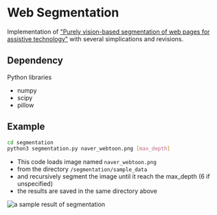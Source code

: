# Web Segmentation

Implementation of ["Purely vision-based segmentation of web pages 
for assistive technology"](https://www.sciencedirect.com/science/article/pii/S1077314216000527) 
with several simplications and revisions.

## Dependency

Python libraries

* numpy
* scipy
* pillow

## Example

```bash
cd segmentation
python3 segmentation.py naver_webtoon.png [max_depth]
```

* This code loads image named `naver_webtoon.png` 
* from the directory `/segmentation/sample_data`
* and recursively segment the image until it reach the max_depth (6 if unspecified)
* the results are saved in the same directory above

![a sample result of segmentation](https://media.giphy.com/media/OkhB2rUZbDqivUhOFQ/giphy.gif)
